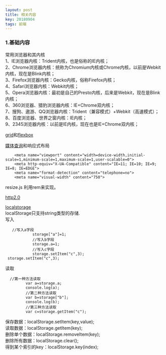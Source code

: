 ```yaml
---
layout: post
title: 相关内容 
key: 20180904
tags: 前端
---    
```


### 1.基础内容  
常用浏览器和其内核    
1、IE浏览器内核：Trident内核，也是俗称的IE内核；  
2、Chrome浏览器内核：统称为Chromium内核或Chrome内核，以前是Webkit内核，现在是Blink内核；   
3、Firefox浏览器内核：Gecko内核，俗称Firefox内核；   
4、Safari浏览器内核：Webkit内核；   
5、Opera浏览器内核：最初是自己的Presto内核，后来是Webkit，现在是Blink内核；    
6、360浏览器、猎豹浏览器内核：IE+Chrome双内核；    
7、搜狗、遨游、QQ浏览器内核：Trident（兼容模式）+Webkit（高速模式）；    
8、百度浏览器、世界之窗内核：IE内核；     
9、2345浏览器内核：以前是IE内核，现在也是IE+Chrome双内核；

[grid](http://www.css88.com/archives/8510/comment-page-1)和[flexbox](http://www.ruanyifeng.com/blog/2015/07/flex-grammar.html) 

[媒体查询](http://www.runoob.com/cssref/css3-pr-mediaquery.html)和响应式布局

```  
    <meta name="viewport" content="width=device-width,initial-scale=1,minimum-scale=1,maximum-scale=1,user-scalable=0">
    <meta http-equiv="X-UA-Compatible" content="IE=11; IE=10; IE=9; IE=8; IE=EDGE">
    <meta name="format-detection" content="telephone=no">
    <meta name="visual-width" content="750"> 
```

resize.js 利用rem来实现。   

[http2.0](https://developers.google.com/web/fundamentals/performance/http2/?hl=zh-cn)

[localstorage](https://www.cnblogs.com/st-leslie/p/5617130.html)  
localStorage只支持string类型的存储.     
写入  

```
   //写入a字段
            storage["a"]=1;
            //写入b字段
            storage.a=1;
            //写入c字段
            storage.setItem("c",3);
 storage.setItem("c",3);
```
 
 读取    
   
   ```
     //第一种方法读取
            var a=storage.a;
            console.log(a);
            //第二种方法读取
            var b=storage["b"];
            console.log(b);
            //第三种方法读取
            var c=storage.getItem("c");  
   ```
  
保存数据：localStorage.setItem(key,value);  
读取数据：localStorage.getItem(key);  
删除单个数据：localStorage.removeItem(key);  
删除所有数据：localStorage.clear();  
得到某个索引的key：localStorage.key(index);